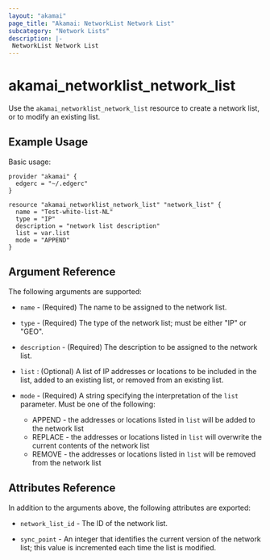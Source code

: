 ```yaml
---
layout: "akamai"
page_title: "Akamai: NetworkList Network List"
subcategory: "Network Lists"
description: |-
 NetworkList Network List
---
```


# akamai_networklist_network_list

Use the `akamai_networklist_network_list` resource to create a network list, or to modify an existing list.

## Example Usage

Basic usage:

```hcl
provider "akamai" {
  edgerc = "~/.edgerc"
}

resource "akamai_networklist_network_list" "network_list" {
  name = "Test-white-list-NL"
  type = "IP"
  description = "network list description"
  list = var.list
  mode = "APPEND"
}
```

## Argument Reference

The following arguments are supported:

* `name` - (Required) The name to be assigned to the network list.

* `type` - (Required) The type of the network list; must be either "IP" or "GEO".

* `description` - (Required) The description to be assigned to the network list.

* `list` : (Optional) A list of IP addresses or locations to be included in the list, added to an existing list, or
  removed from an existing list.

* `mode` - (Required) A string specifying the interpretation of the `list` parameter. Must be one of the following:

  * APPEND - the addresses or locations listed in `list` will be added to the network list
  * REPLACE - the addresses or locations listed in `list` will overwrite the current contents of the network list
  * REMOVE - the addresses or locations listed in `list` will be removed from the network list

## Attributes Reference

In addition to the arguments above, the following attributes are exported:

* `network_list_id` - The ID of the network list.

* `sync_point` - An integer that identifies the current version of the network list; this value is incremented each time
  the list is modified. 

